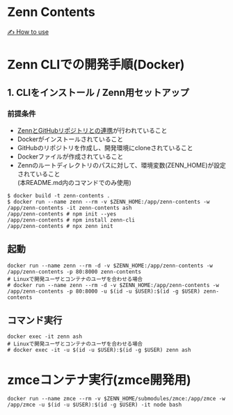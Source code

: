 # Zenn Contents

[✍️ How to use](https://zenn.dev/zenn/articles/zenn-cli-guide)

# Zenn CLIでの開発手順(Docker)

## 1. CLIをインストール / Zenn用セットアップ

### 前提条件

 - [ZennとGitHubリポジトリとの連携](/zenn/articles/connect-to-github)が行われていること
 - Dockerがインストールされていること
 - GitHubのリポジトリを作成し、開発環境にcloneされていること
 - Dockerファイルが作成されていること
 - Zennのルートディレクトリのパスに対して、環境変数(ZENN_HOME)が設定されていること  
 (本README.md内のコマンドでのみ使用)

``` shell
$ docker build -t zenn-contents .
$ docker run --name zenn --rm -v $ZENN_HOME:/app/zenn-contents -w /app/zenn-contents -it zenn-contents ash
/app/zenn-contents # npm init --yes
/app/zenn-contents # npm install zenn-cli
/app/zenn-contents # npx zenn init
``` 

## 起動

``` shell
docker run --name zenn --rm -d -v $ZENN_HOME:/app/zenn-contents -w /app/zenn-contents -p 80:8000 zenn-contents
# Linuxで開発ユーザとコンテナのユーザを合わせる場合
# docker run --name zenn --rm -d -v $ZENN_HOME:/app/zenn-contents -w /app/zenn-contents -p 80:8000 -u $(id -u $USER):$(id -g $USER) zenn-contents
```

## コマンド実行

``` shell
docker exec -it zenn ash
# Linuxで開発ユーザとコンテナのユーザを合わせる場合
# docker exec -it -u $(id -u $USER):$(id -g $USER) zenn ash 
``` 

# zmceコンテナ実行(zmce開発用)

``` shell
docker run --name zmce --rm -v $ZENN_HOME/submodules/zmce:/app/zmce -w /app/zmce -u $(id -u $USER):$(id -g $USER) -it node bash
```
